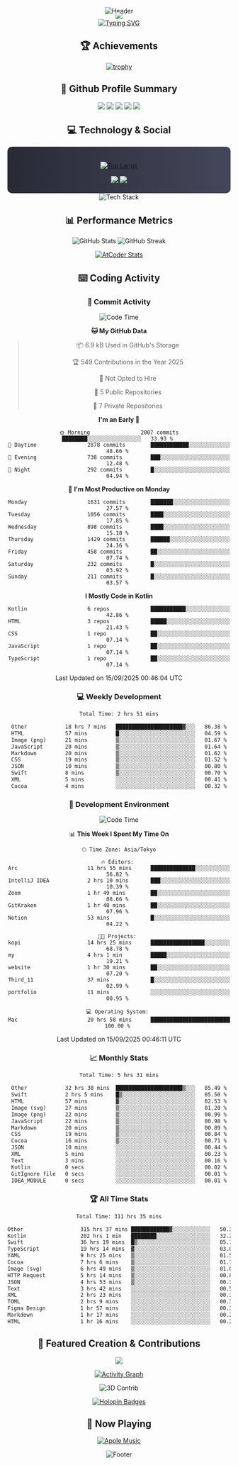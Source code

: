 <div align="center">
  
![Header](https://capsule-render.vercel.app/api?type=waving&color=gradient&customColorList=12&height=300&section=header&text=Welcome%20to%20Batapii's%20Universe&fontSize=50&animation=fadeIn&fontAlignY=40&desc=Android%20Developer%20|%20Kotlin%20LOVE%20)

<div style="margin-top: -20px;">
  <img src="https://readme-typing-svg.herokuapp.com/?lines=Crafting+Android+Experiences;Building+Tomorrow's+Apps+Today;Always+Learning,+Always+Growing&font=Fira%20Code&center=true&width=440&height=45&color=f75c7e&vCenter=true&size=22&pause=1000">
</div>

<a href="https://git.io/typing-svg">
  <img src="https://readme-typing-svg.demolab.com?font=Fira+Code&weight=600&size=28&duration=4000&pause=1000&center=true&vCenter=true&width=800&lines=Hey+there!+I'm+Batapii+%F0%9F%91%8B;Android+Developer+from+Japan+%F0%9F%87%AF%F0%9F%87%B5" alt="Typing SVG" />
</a>

## 🏆 Achievements

[![trophy](https://github-profile-trophy.vercel.app/?username=batapii&theme=onestar&no-frame=true&no-bg=true&column=8&rank=SECRET,SSS,SS,S,AAA,AA,A,B,C,?&margin-w=10&margin-h=10)](https://github.com/ryo-ma/github-profile-trophy)

## 🎯 Github Profile Summary

<div align="center">
  <img src="http://github-profile-summary-cards.vercel.app/api/cards/profile-details?username=batapii&theme=radical" />
  <img src="http://github-profile-summary-cards.vercel.app/api/cards/repos-per-language?username=batapii&theme=radical" />
  <img src="http://github-profile-summary-cards.vercel.app/api/cards/most-commit-language?username=batapii&theme=radical" />
  <img src="http://github-profile-summary-cards.vercel.app/api/cards/stats?username=batapii&theme=radical" />
  <img src="http://github-profile-summary-cards.vercel.app/api/cards/productive-time?username=batapii&theme=radical" />
</div>

## 💻 Technology & Social

<div align="center" style="background: linear-gradient(to right, #282A36, #44475A); padding: 20px; border-radius: 10px;">

[![Top Langs](https://github-readme-stats.vercel.app/api/top-langs/?username=batapii
)](https://github.com/anuraghazra/github-readme-stats)

<div style="margin-top: 15px">
<a href="https://github.com/batapii"><img src="https://img.shields.io/github/followers/batapii?style=for-the-badge&logo=github&label=Follow&color=ff6e96&labelColor=282A36"/></a>
<a href="https://twitter.com/batapii3939"><img src="https://img.shields.io/twitter/follow/batapii?style=for-the-badge&logo=twitter&color=1DA1F2&labelColor=282A36&label= Twitter"/></a>
</div>

</div>

<div align="center">
<img src="https://github-readme-tech-stack.vercel.app/api/cards?title=Tech+Stack&align=center&titleAlign=center&fontSize=20&lineHeight=10&lineCount=4&theme=github_dark&width=800&bg=%230D1117&badge=%23161B22&border=%2321262D&titleColor=%2358A6FF&line1=kotlin%2Ckotlin%2C0095D5%3Bandroid%2Candroid%2C00ff00%3Bjetpackcompose%2Cjetpack%2C4285F4%3B&line2=swift%2Cswift%2CFA7343%3Bfirebase%2Cfirebase%2CFFCA28%3Bgithub%2Cgithub%2C181717%3B&line3=typescript%2Ctypescript%2C3178C6%3Bgraphql%2Cgraphql%2CE10098%3Bsupabase%2Csupabase%2C3FCF8E%3B&line4=gradle%2Cgradle%2C02303A%3Bgitkraken%2Cgitkraken%2C179287%3Bpostman%2Cpostman%2CFF6C37%3B" alt="Tech Stack" />
</div>



## 📊 Performance Metrics

<div align="center">

![GitHub Stats](https://github-readme-stats.vercel.app/api?username=batapii&show_icons=true&theme=radical&hide_border=true&bg_color=0D1117)
![GitHub Streak](https://github-readme-streak-stats.herokuapp.com/?user=batapii&theme=radical&hide_border=true&background=0D1117)

[![AtCoder Stats](https://atcoder-readme-stats.vercel.app/stats/batapii3939?theme=dark&show_history=5&width=495)](https://github.com/iwbc-mzk/atcoder-readme-stats)

</div>

## ⌨️ Coding Activity

### 🌟 Commit Activity
<!--START_SECTION:commit-stats-->
![Code Time](http://img.shields.io/badge/Code%20Time-627%20hrs%2037%20mins-blue)

**🐱 My GitHub Data** 

> 📦 6.9 kB Used in GitHub's Storage 
 > 
> 🏆 549 Contributions in the Year 2025
 > 
> 🚫 Not Opted to Hire
 > 
> 📜 5 Public Repositories 
 > 
> 🔑 7 Private Repositories 
 > 
**I'm an Early 🐤** 

```text
🌞 Morning                2007 commits        ████████░░░░░░░░░░░░░░░░░   33.93 % 
🌆 Daytime                2878 commits        ████████████░░░░░░░░░░░░░   48.66 % 
🌃 Evening                738 commits         ███░░░░░░░░░░░░░░░░░░░░░░   12.48 % 
🌙 Night                  292 commits         █░░░░░░░░░░░░░░░░░░░░░░░░   04.94 % 
```
📅 **I'm Most Productive on Monday** 

```text
Monday                   1631 commits        ███████░░░░░░░░░░░░░░░░░░   27.57 % 
Tuesday                  1056 commits        ████░░░░░░░░░░░░░░░░░░░░░   17.85 % 
Wednesday                898 commits         ████░░░░░░░░░░░░░░░░░░░░░   15.18 % 
Thursday                 1429 commits        ██████░░░░░░░░░░░░░░░░░░░   24.16 % 
Friday                   458 commits         ██░░░░░░░░░░░░░░░░░░░░░░░   07.74 % 
Saturday                 232 commits         █░░░░░░░░░░░░░░░░░░░░░░░░   03.92 % 
Sunday                   211 commits         █░░░░░░░░░░░░░░░░░░░░░░░░   03.57 % 
```


**I Mostly Code in Kotlin** 

```text
Kotlin                   6 repos             ███████████░░░░░░░░░░░░░░   42.86 % 
HTML                     3 repos             █████░░░░░░░░░░░░░░░░░░░░   21.43 % 
CSS                      1 repo              ██░░░░░░░░░░░░░░░░░░░░░░░   07.14 % 
JavaScript               1 repo              ██░░░░░░░░░░░░░░░░░░░░░░░   07.14 % 
TypeScript               1 repo              ██░░░░░░░░░░░░░░░░░░░░░░░   07.14 % 
```




 Last Updated on 15/09/2025 00:46:04 UTC
<!--END_SECTION:commit-stats-->

### 💻 Weekly Development
<!--START_SECTION:wakatime-->

```txt
Total Time: 2 hrs 51 mins

Other            18 hrs 7 mins   █████████████████████▓░░░   86.38 %
HTML             57 mins         █░░░░░░░░░░░░░░░░░░░░░░░░   04.59 %
Image (png)      21 mins         ▒░░░░░░░░░░░░░░░░░░░░░░░░   01.67 %
JavaScript       20 mins         ▒░░░░░░░░░░░░░░░░░░░░░░░░   01.64 %
Markdown         20 mins         ▒░░░░░░░░░░░░░░░░░░░░░░░░   01.62 %
CSS              19 mins         ▒░░░░░░░░░░░░░░░░░░░░░░░░   01.52 %
JSON             10 mins         ▒░░░░░░░░░░░░░░░░░░░░░░░░   00.80 %
Swift            8 mins          ▒░░░░░░░░░░░░░░░░░░░░░░░░   00.70 %
XML              5 mins          ░░░░░░░░░░░░░░░░░░░░░░░░░   00.41 %
Cocoa            4 mins          ░░░░░░░░░░░░░░░░░░░░░░░░░   00.32 %
```

<!--END_SECTION:wakatime-->

### 🔨 Development Environment
<!--START_SECTION:dev-stats-->
![Code Time](http://img.shields.io/badge/Code%20Time-627%20hrs%2037%20mins-blue)

📊 **This Week I Spent My Time On** 

```text
🕑︎ Time Zone: Asia/Tokyo

🔥 Editors: 
Arc                      11 hrs 55 mins      ██████████████░░░░░░░░░░░   56.82 % 
IntelliJ IDEA            2 hrs 10 mins       ███░░░░░░░░░░░░░░░░░░░░░░   10.39 % 
Zoom                     1 hr 49 mins        ██░░░░░░░░░░░░░░░░░░░░░░░   08.66 % 
GitKraken                1 hr 40 mins        ██░░░░░░░░░░░░░░░░░░░░░░░   07.96 % 
Notion                   53 mins             █░░░░░░░░░░░░░░░░░░░░░░░░   04.22 % 

🐱‍💻 Projects: 
kopi                     14 hrs 25 mins      █████████████████░░░░░░░░   68.78 % 
my                       4 hrs 1 min         █████░░░░░░░░░░░░░░░░░░░░   19.21 % 
website                  1 hr 30 mins        ██░░░░░░░░░░░░░░░░░░░░░░░   07.20 % 
Third_11                 37 mins             █░░░░░░░░░░░░░░░░░░░░░░░░   02.99 % 
portfolio                11 mins             ░░░░░░░░░░░░░░░░░░░░░░░░░   00.95 % 

💻 Operating System: 
Mac                      20 hrs 58 mins      █████████████████████████   100.00 % 
```


 Last Updated on 15/09/2025 00:46:11 UTC
<!--END_SECTION:dev-stats-->

### 📈 Monthly Stats
<!--START_SECTION:wakamonth-->

```txt
Total Time: 5 hrs 31 mins

Other            32 hrs 30 mins  █████████████████████▒░░░   85.49 %
Swift            2 hrs 5 mins    █▒░░░░░░░░░░░░░░░░░░░░░░░   05.50 %
HTML             57 mins         ▓░░░░░░░░░░░░░░░░░░░░░░░░   02.53 %
Image (svg)      27 mins         ▒░░░░░░░░░░░░░░░░░░░░░░░░   01.20 %
Image (png)      22 mins         ▒░░░░░░░░░░░░░░░░░░░░░░░░   00.99 %
JavaScript       22 mins         ▒░░░░░░░░░░░░░░░░░░░░░░░░   00.98 %
Markdown         20 mins         ▒░░░░░░░░░░░░░░░░░░░░░░░░   00.89 %
CSS              19 mins         ▒░░░░░░░░░░░░░░░░░░░░░░░░   00.84 %
Cocoa            16 mins         ▒░░░░░░░░░░░░░░░░░░░░░░░░   00.71 %
JSON             10 mins         ░░░░░░░░░░░░░░░░░░░░░░░░░   00.44 %
XML              5 mins          ░░░░░░░░░░░░░░░░░░░░░░░░░   00.23 %
Text             3 mins          ░░░░░░░░░░░░░░░░░░░░░░░░░   00.16 %
Kotlin           0 secs          ░░░░░░░░░░░░░░░░░░░░░░░░░   00.02 %
GitIgnore file   0 secs          ░░░░░░░░░░░░░░░░░░░░░░░░░   00.01 %
IDEA_MODULE      0 secs          ░░░░░░░░░░░░░░░░░░░░░░░░░   00.01 %
```

<!--END_SECTION:wakamonth-->

### 🏆 All Time Stats
<!--START_SECTION:wakaalltime-->

```txt
Total Time: 311 hrs 35 mins

Other                  315 hrs 37 mins ████████████▓░░░░░░░░░░░░   50.32 %
Kotlin                 202 hrs 1 min   ████████░░░░░░░░░░░░░░░░░   32.21 %
Swift                  36 hrs 19 mins  █▒░░░░░░░░░░░░░░░░░░░░░░░   05.79 %
TypeScript             19 hrs 14 mins  ▓░░░░░░░░░░░░░░░░░░░░░░░░   03.07 %
YAML                   9 hrs 25 mins   ▒░░░░░░░░░░░░░░░░░░░░░░░░   01.50 %
Cocoa                  7 hrs 6 mins    ▒░░░░░░░░░░░░░░░░░░░░░░░░   01.13 %
Image (svg)            6 hrs 49 mins   ▒░░░░░░░░░░░░░░░░░░░░░░░░   01.09 %
HTTP Request           5 hrs 14 mins   ▒░░░░░░░░░░░░░░░░░░░░░░░░   00.84 %
JSON                   4 hrs 53 mins   ▒░░░░░░░░░░░░░░░░░░░░░░░░   00.78 %
Text                   3 hrs 42 mins   ░░░░░░░░░░░░░░░░░░░░░░░░░   00.59 %
XML                    2 hrs 23 mins   ░░░░░░░░░░░░░░░░░░░░░░░░░   00.38 %
TOML                   2 hrs 9 mins    ░░░░░░░░░░░░░░░░░░░░░░░░░   00.34 %
Figma Design           1 hr 57 mins    ░░░░░░░░░░░░░░░░░░░░░░░░░   00.31 %
Markdown               1 hr 17 mins    ░░░░░░░░░░░░░░░░░░░░░░░░░   00.21 %
HTML                   1 hr 16 mins    ░░░░░░░░░░░░░░░░░░░░░░░░░   00.20 %
```

<!--END_SECTION:wakaalltime-->


## 🌟 Featured Creation & Contributions

<div align="center">
  <a href="https://github.com/batapii/ToDoSNS">
    <img src="https://github-readme-stats.vercel.app/api/pin/?username=batapii&repo=ToDoSNS&theme=radical&hide_border=true&bg_color=0D1117" />
  </a>

[![Activity Graph](https://github-readme-activity-graph.vercel.app/graph?username=batapii&custom_title=Contribution%20Graph&hide_border=true&theme=radical&bg_color=0D1117)](https://github.com/ashutosh00710/github-readme-activity-graph)

![3D Contrib](./profile-3d-contrib/profile-night-rainbow.svg)

[![Holopin Badges](https://holopin.me/batapii)](https://holopin.io/@batapii)

</div>

## 🎵 Now Playing

<div align="center">
  
[![Apple Music](https://music-profile.rayriffy.com/theme/dark.svg?uid=001005.6598667d2ffd4a10a4f429edd0ba24c4.1156)](https://github.com/rayriffy/apple-music-github-profile)

</div>

![Footer](https://capsule-render.vercel.app/api?type=waving&color=gradient&customColorList=12&height=100&section=footer)

</div>
